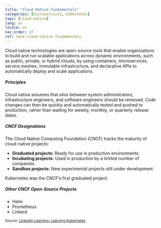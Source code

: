 ```yaml
---
title: "Cloud Native Fundamentals"
categories: [microservices, kubernetes]
tags: [cloud-native]
lang: en
locale: en
nav_order: 37
ref: note-cloud-native-fundamentals
---
```

Cloud native technologies are open-source tools that enable organizations to build and run scalable applications across dynamic environments, such as public, private, or hybrid clouds, by using containers, microservices, service meshes, immutable infrastructure, and declarative APIs to automatically deploy and scale applications.

##### Principles
Cloud native assumes that silos between system administrators, infrastructure engineers, and software engineers should be removed. Code changes can then be quickly and automatically tested and pushed to production, rather than waiting for weekly, monthly, or quarterly release dates.

##### CNCF Designations
The Cloud Native Computing Foundation (CNCF) tracks the maturity of cloud-native projects:  
- **Graduated projects:** Ready for use in production environments.
- **Incubating projects:** Used in production by a limited number of companies.
- **Sandbox projects:** New experimental projects still under development.

Kubernetes was the CNCF’s first graduated project.

##### Other CNCF Open-Source Projects
- Helm  
- Prometheus  
- Linkerd  

<small> Source: [LinkedIn Learning: Learning Kubernetes](https://www.linkedin.com/learning/learning-kubernetes-16086900)</small>